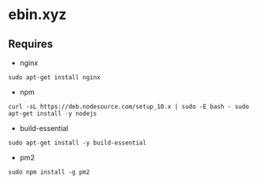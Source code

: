 # ebin.xyz
## Requires
* nginx

`sudo apt-get install nginx`

* npm

`curl -sL https://deb.nodesource.com/setup_10.x | sudo -E bash -
sudo apt-get install -y nodejs`


* build-essential

`sudo apt-get install -y build-essential`

* pm2

`sudo npm install -g pm2`
